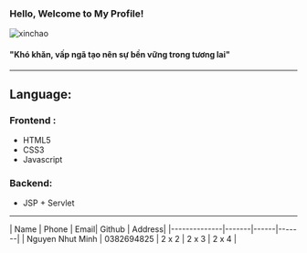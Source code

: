 ###                                                  Hello, Welcome to My Profile! 

![xinchao](https://user-images.githubusercontent.com/90835621/146675973-20c426b6-8fb6-4d1d-a47c-6639746101ba.gif)

 #### "Khó khăn, vấp ngã tạo nên sự bền vững trong tương lai"
  ___

## Language:
### Frontend :
   - HTML5
   - CSS3
   - Javascript
### Backend:
   - JSP + Servlet
   ___
| Name | Phone | Email| Github | Address|
|--------------|-------|------|-------|
| Nguyen Nhut Minh | 0382694825 | 2 x 2 | 2 x 3 | 2 x 4 |

